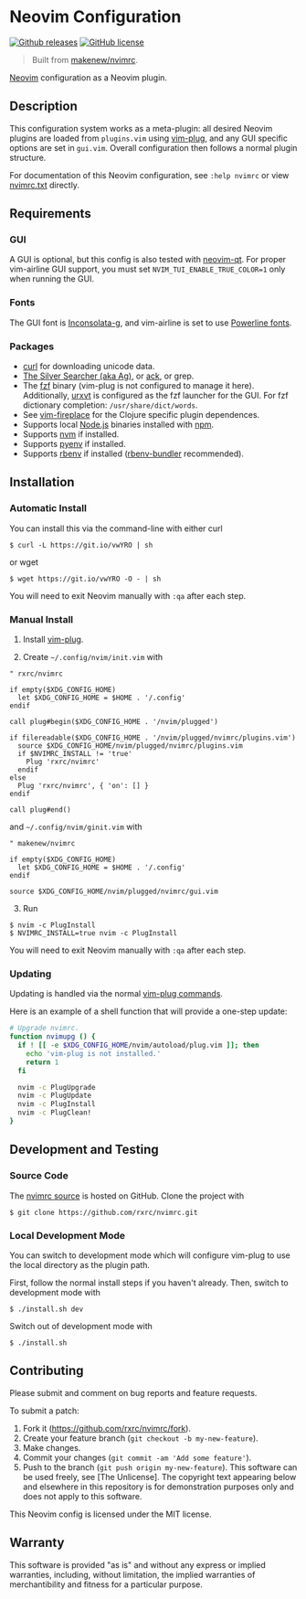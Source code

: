 # Neovim Configuration

[![Github releases](https://img.shields.io/github/release/rxrc/nvimrc.svg)](https://github.com/rxrc/nvimrc/releases)
[![GitHub license](https://img.shields.io/github/license/rxrc/nvimrc.svg)](./LICENSE.txt)

> Built from [makenew/nvimrc](https://github.com/makenew/nvimrc).

[Neovim] configuration as a Neovim plugin.

[Neovim]: https://neovim.io/

## Description

This configuration system works as a meta-plugin:
all desired Neovim plugins are loaded from `plugins.vim` using [vim-plug],
and any GUI specific options are set in `gui.vim`.
Overall configuration then follows a normal plugin structure.

For documentation of this Neovim configuration,
see `:help nvimrc` or view [nvimrc.txt](./doc/nvimrc.txt) directly.

[vim-plug]: https://github.com/junegunn/vim-plug

## Requirements

### GUI

A GUI is optional, but this config is also tested with [neovim-qt].
For proper vim-airline GUI support, you must set
`NVIM_TUI_ENABLE_TRUE_COLOR=1` only when running the GUI.

[neovim-qt]: https://github.com/equalsraf/neovim-qt

### Fonts

The GUI font is [Inconsolata-g],
and vim-airline is set to use [Powerline fonts].

[Inconsolata-g]: https://github.com/powerline/fonts/tree/master/Inconsolata-g
[Powerline fonts]: https://github.com/powerline/fonts

### Packages

- [curl] for downloading unicode data.
- [The Silver Searcher (aka Ag)][ag], or [ack], or grep.
- The [fzf] binary (vim-plug is not configured to manage it here).
  Additionally, [urxvt] is configured as the fzf launcher for the GUI.
  For fzf dictionary completion: `/usr/share/dict/words`.
- See [vim-fireplace] for the Clojure specific plugin dependences.
- Supports local [Node.js] binaries installed with [npm].
- Supports [nvm] if installed.
- Supports [pyenv] if installed.
- Supports [rbenv] if installed ([rbenv-bundler] recommended).

[ack]: http://beyondgrep.com/
[ag]: http://geoff.greer.fm/ag/
[curl]: https://curl.haxx.se/
[fzf]: https://github.com/junegunn/fzf
[Node.js]: https://nodejs.org/
[npm]: https://www.npmjs.com/
[nvm]: https://github.com/creationix/nvm/
[pyenv]: https://github.com/yyuu/pyenv
[rbenv]: https://github.com/carsomyr/rbenv-bundler
[rbenv-bundler]: https://github.com/carsomyr/rbenv-bundler
[urxvt]: http://software.schmorp.de/pkg/rxvt-unicode.html
[vim-fireplace]: https://github.com/tpope/vim-fireplace

## Installation

### Automatic Install

You can install this via the command-line with either curl

```
$ curl -L https://git.io/vwYRO | sh
```

or wget

```
$ wget https://git.io/vwYRO -O - | sh
```

You will need to exit Neovim manually with `:qa` after each step.

### Manual Install

1. Install [vim-plug].

2. Create `~/.config/nvim/init.vim` with

  ```vim
  " rxrc/nvimrc

  if empty($XDG_CONFIG_HOME)
    let $XDG_CONFIG_HOME = $HOME . '/.config'
  endif

  call plug#begin($XDG_CONFIG_HOME . '/nvim/plugged')

  if filereadable($XDG_CONFIG_HOME . '/nvim/plugged/nvimrc/plugins.vim')
    source $XDG_CONFIG_HOME/nvim/plugged/nvimrc/plugins.vim
    if $NVIMRC_INSTALL != 'true'
      Plug 'rxrc/nvimrc'
    endif
  else
    Plug 'rxrc/nvimrc', { 'on': [] }
  endif

  call plug#end()
  ```

  and `~/.config/nvim/ginit.vim` with

  ```vim
  " makenew/nvimrc

  if empty($XDG_CONFIG_HOME)
    let $XDG_CONFIG_HOME = $HOME . '/.config'
  endif

  source $XDG_CONFIG_HOME/nvim/plugged/nvimrc/gui.vim
  ```

3. Run

  ```
  $ nvim -c PlugInstall
  $ NVIMRC_INSTALL=true nvim -c PlugInstall
  ```

  You will need to exit Neovim manually with `:qa` after each step.

### Updating

Updating is handled via the normal [vim-plug commands].

Here is an example of a shell function that will provide a one-step update:

```zsh
# Upgrade nvimrc.
function nvimupg () {
  if ! [[ -e $XDG_CONFIG_HOME/nvim/autoload/plug.vim ]]; then
    echo 'vim-plug is not installed.'
    return 1
  fi

  nvim -c PlugUpgrade
  nvim -c PlugUpdate
  nvim -c PlugInstall
  nvim -c PlugClean!
}
```

[vim-plug commands]: https://github.com/junegunn/vim-plug#commands

## Development and Testing

### Source Code

The [nvimrc source] is hosted on GitHub.
Clone the project with

```
$ git clone https://github.com/rxrc/nvimrc.git
```

[nvimrc source]: https://github.com/rxrc/nvimrc

### Local Development Mode

You can switch to development mode
which will configure vim-plug to use the local
directory as the plugin path.

First, follow the normal install steps if you haven't already.
Then, switch to development mode with

```
$ ./install.sh dev
```

Switch out of development mode with

```
$ ./install.sh
```

## Contributing

Please submit and comment on bug reports and feature requests.

To submit a patch:

1. Fork it (https://github.com/rxrc/nvimrc/fork).
2. Create your feature branch (`git checkout -b my-new-feature`).
3. Make changes.
4. Commit your changes (`git commit -am 'Add some feature'`).
5. Push to the branch (`git push origin my-new-feature`).
This software can be used freely, see [The Unlicense].
The copyright text appearing below and elsewhere in this repository
is for demonstration purposes only and does not apply to this software.

This Neovim config is licensed under the MIT license.

## Warranty

This software is provided "as is" and without any express or
implied warranties, including, without limitation, the implied
warranties of merchantibility and fitness for a particular
purpose.
